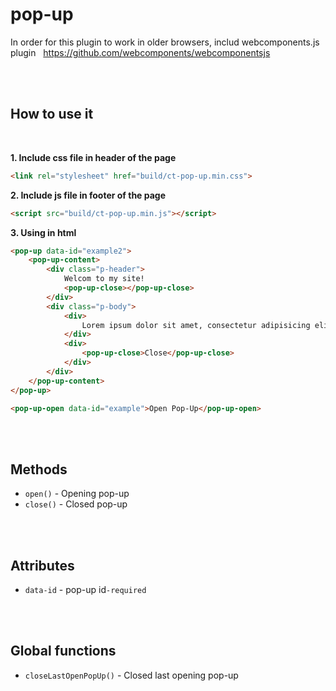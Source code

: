 # pop-up

In order for this plugin to work in older browsers, includ webcomponents.js plugin
&nbsp; https://github.com/webcomponents/webcomponentsjs

<br/><br/>
## How to use it

<br/>

**1. Include css file in header of the page**

```html
<link rel="stylesheet" href="build/ct-pop-up.min.css">
```

**2. Include js file in footer of the page**

```html
<script src="build/ct-pop-up.min.js"></script>
```
**3. Using in html**

```html
<pop-up data-id="example2">
	<pop-up-content>
		<div class="p-header">
			Welcom to my site!
			<pop-up-close></pop-up-close>
		</div>
		<div class="p-body">
			<div>
				Lorem ipsum dolor sit amet, consectetur adipisicing elit. Excepturi vitae nisi libero cupiditate alias quam dignissimos quas corporis aspernatur, deleniti, quo modi dicta itaque. Voluptates perspiciatis totam ea quae eius.
			</div>
			<div>
				<pop-up-close>Close</pop-up-close>
			</div>
		</div>
	</pop-up-content>
</pop-up>

<pop-up-open data-id="example">Open Pop-Up</pop-up-open>

```
<br/>
<br/>

## Methods
* `open()` - Opening pop-up
* `close()` - Closed pop-up
<br/>
<br/>

## Attributes
* `data-id` - pop-up id`-required`
<br/>
<br/>

## Global functions
* `closeLastOpenPopUp()` - Closed last opening pop-up
